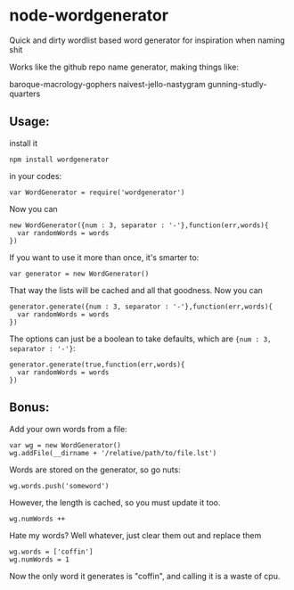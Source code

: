 node-wordgenerator
==================

Quick and dirty wordlist based word generator for inspiration when naming shit

Works like the github repo name generator, making things like:

baroque-macrology-gophers
naivest-jello-nastygram
gunning-studly-quarters

Usage:
---

install it

    npm install wordgenerator

in your codes:

    var WordGenerator = require('wordgenerator')

Now you can

    new WordGenerator({num : 3, separator : '-'},function(err,words){
      var randomWords = words
    })

If you want to use it more than once, it's smarter to:

    var generator = new WordGenerator()

That way the lists will be cached and all that goodness. Now you can

    generator.generate({num : 3, separator : '-'},function(err,words){
      var randomWords = words
    })

The options can just be a boolean to take defaults, which are `{num : 3, separator : '-'}`:

    generator.generate(true,function(err,words){
      var randomWords = words
    })


Bonus:
---

Add your own words from a file:

    var wg = new WordGenerator()
    wg.addFile(__dirname + '/relative/path/to/file.lst')

Words are stored on the generator, so go nuts:

    wg.words.push('someword')

However, the length is cached, so you must update it too.

    wg.numWords ++

Hate my words? Well whatever, just clear them out and replace them

    wg.words = ['coffin']
    wg.numWords = 1

Now the only word it generates is "coffin", and calling it is a waste of cpu.
